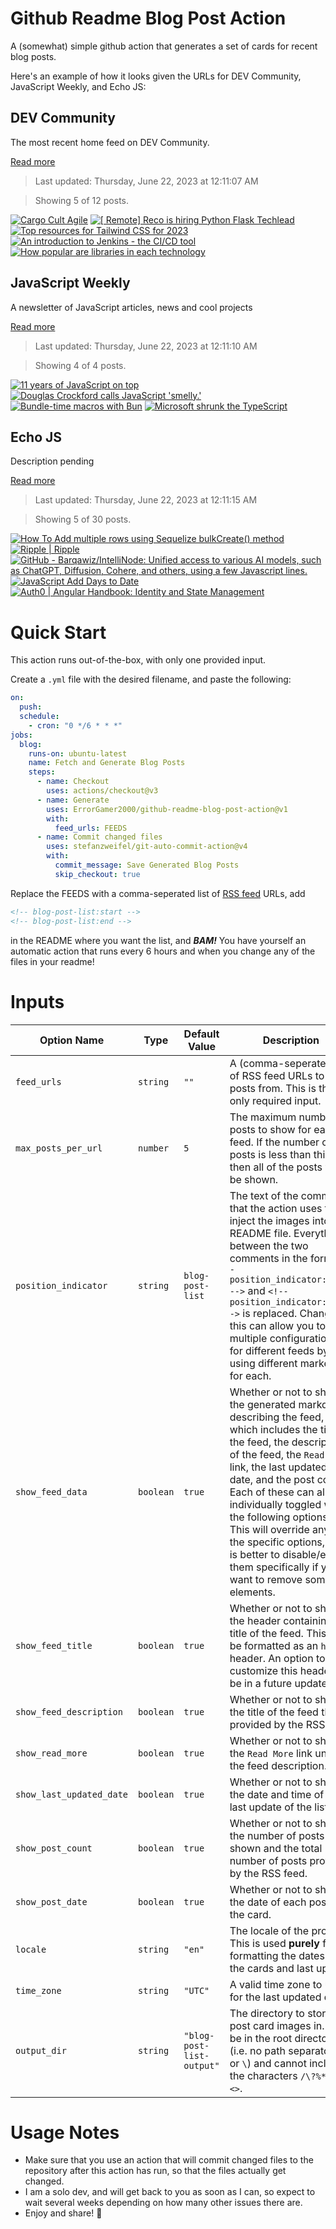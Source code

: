 # Github Readme Blog Post Action

A (somewhat) simple github action that generates a set of cards for recent blog posts.

Here's an example of how it looks given the URLs for DEV Community, JavaScript Weekly, and Echo JS:

<!-- post-list:start -->
## DEV Community

The most recent home feed on DEV Community.

[Read more](https://dev.to)
> Last updated: Thursday, June 22, 2023 at 12:11:07 AM

> Showing 5 of 12 posts.

[![Cargo Cult Agile](https://raw.githubusercontent.com/ErrorGamer2000/github-readme-blog-post-action/main/generated_files/DEV_Community/Cargo_Cult_Agile.svg)](https://dev.to/cheetah100/cargo-cult-agile-34ge)
[![[ Remote] Reco is hiring Python Flask Techlead](https://raw.githubusercontent.com/ErrorGamer2000/github-readme-blog-post-action/main/generated_files/DEV_Community/[_Remote]_Reco_is_hiring_Python_Flask_Techlead.svg)](https://dev.to/nga3011/-remote-reco-is-hiring-python-flask-techlead-4fd7)
[![Top resources for Tailwind CSS for 2023](https://raw.githubusercontent.com/ErrorGamer2000/github-readme-blog-post-action/main/generated_files/DEV_Community/Top_resources_for_Tailwind_CSS_for_2023.svg)](https://dev.to/roktim32/top-resources-for-tailwind-css-for-2023-22hn)
[![An introduction to Jenkins - the CI/CD tool](https://raw.githubusercontent.com/ErrorGamer2000/github-readme-blog-post-action/main/generated_files/DEV_Community/An_introduction_to_Jenkins_-_the_CI_CD_tool.svg)](https://dev.to/farisdurrani/an-introduction-to-jenkins-the-cicd-tool-44k4)
[![How popular are libraries in each technology](https://raw.githubusercontent.com/ErrorGamer2000/github-readme-blog-post-action/main/generated_files/DEV_Community/How_popular_are_libraries_in_each_technology.svg)](https://dev.to/chaituknag/how-popular-are-libraries-in-each-technology-128h)


## JavaScript Weekly

A newsletter of JavaScript articles, news and cool projects

[Read more](https://javascriptweekly.com/)
> Last updated: Thursday, June 22, 2023 at 12:11:10 AM

> Showing 4 of 4 posts.

[![11 years of JavaScript on top](https://raw.githubusercontent.com/ErrorGamer2000/github-readme-blog-post-action/main/generated_files/JavaScript_Weekly/11_years_of_JavaScript_on_top.svg)](https://javascriptweekly.com/issues/643)
[![Douglas Crockford calls JavaScript 'smelly.'](https://raw.githubusercontent.com/ErrorGamer2000/github-readme-blog-post-action/main/generated_files/JavaScript_Weekly/Douglas_Crockford_calls_JavaScript_'smelly.'.svg)](https://javascriptweekly.com/issues/642)
[![Bundle-time macros with Bun](https://raw.githubusercontent.com/ErrorGamer2000/github-readme-blog-post-action/main/generated_files/JavaScript_Weekly/Bundle-time_macros_with_Bun.svg)](https://javascriptweekly.com/issues/641)
[![Microsoft shrunk the TypeScript](https://raw.githubusercontent.com/ErrorGamer2000/github-readme-blog-post-action/main/generated_files/JavaScript_Weekly/Microsoft_shrunk_the_TypeScript.svg)](https://javascriptweekly.com/issues/640)


## Echo JS

Description pending

[Read more](
http://www.echojs.com
)
> Last updated: Thursday, June 22, 2023 at 12:11:15 AM

> Showing 5 of 30 posts.

[![How To Add multiple rows using Sequelize bulkCreate() method](https://raw.githubusercontent.com/ErrorGamer2000/github-readme-blog-post-action/main/generated_files/_Echo_JS_/How_To_Add_multiple_rows_using_Sequelize_bulkCreate()_method.svg)](https://www.js-tutorials.com/javascript-tutorial/sequelize-bulk-create-example/)
[![Ripple | Ripple](https://raw.githubusercontent.com/ErrorGamer2000/github-readme-blog-post-action/main/generated_files/_Echo_JS_/Ripple___Ripple.svg)](https://ripple.m-c2.dev/)
[![GitHub - Barqawiz/IntelliNode: Unified access to various AI models, such as ChatGPT, Diffusion, Cohere, and others, using a few Javascript lines.](https://raw.githubusercontent.com/ErrorGamer2000/github-readme-blog-post-action/main/generated_files/_Echo_JS_/GitHub_-_Barqawiz_IntelliNode__Unified_access_to_various_AI_models__such_as_ChatGPT__Diffusion__Cohere__and_others__using_a_few_Javascript_lines..svg)](https://github.com/Barqawiz/IntelliNode)
[![JavaScript Add Days to Date](https://raw.githubusercontent.com/ErrorGamer2000/github-readme-blog-post-action/main/generated_files/_Echo_JS_/JavaScript_Add_Days_to_Date.svg)](
https://masteringjs.io/tutorials/fundamentals/date-add-days
)
[![Auth0 | Angular Handbook: Identity and State Management](https://raw.githubusercontent.com/ErrorGamer2000/github-readme-blog-post-action/main/generated_files/_Echo_JS_/Auth0___Angular_Handbook__Identity_and_State_Management.svg)](https://auth0.com/resources/ebooks/angular-handbook-identity-and-state-management)


<!-- post-list:end -->

# Quick Start

This action runs out-of-the-box, with only one provided input.

Create a `.yml` file with the desired filename, and paste the following:

```yml
on:
  push:
  schedule:
    - cron: "0 */6 * * *"
jobs:
  blog:
    runs-on: ubuntu-latest
    name: Fetch and Generate Blog Posts
    steps:
      - name: Checkout
        uses: actions/checkout@v3
      - name: Generate
        uses: ErrorGamer2000/github-readme-blog-post-action@v1
        with:
          feed_urls: FEEDS
      - name: Commit changed files
        uses: stefanzweifel/git-auto-commit-action@v4
        with:
          commit_message: Save Generated Blog Posts
          skip_checkout: true
```

Replace the FEEDS with a comma-seperated list of [RSS feed](https://rss.com/blog/how-do-rss-feeds-work/) URLs, add

```md
<!-- blog-post-list:start -->
<!-- blog-post-list:end -->
```

in the README where you want the list, and **_BAM!_** You have yourself an automatic action that runs every 6 hours and when you change any of the files in your readme!

# Inputs

<table>
  <thead>
    <tr>
      <th>Option Name</th>
      <th>Type</th>
      <th>Default Value</th>
      <th>Description</th>
    </tr>
  </thead>
  <tbody>
    <tr>
      <td><code>feed_urls</code></td>
      <td><code>string</code></td>
      <td><code>""</code></td>
      <td>A (comma-seperated) list of RSS feed URLs to load posts from. This is the only required input.</td>
    </tr>
    <tr>
      <td><code>max_posts_per_url</code></td>
      <td><code>number</code></td>
      <td><code>5</code></td>
      <td>The maximum number of posts to show for each feed. If the number of posts is less than this, then all of the posts will be shown.</td>
    </tr>
    <tr>
      <td><code>position_indicator</code></td>
      <td><code>string</code></td>
      <td><code>blog-post-list</code></td>
      <td>The text of the comments that the action uses to inject the images into the README file. Everything between the two comments in the form <code>&lt;!-- position_indicator:start --&gt;</code> and <code>&lt;!-- position_indicator:end --&gt;</code> is replaced. Changing this can allow you to use multiple configurations for different feeds by using different markers for each.</td>
    </tr>
    <tr>
      <td><code>show_feed_data</code></td>
      <td><code>boolean</code></td>
      <td><code>true</code></td>
      <td>Whether or not to show the generated markdown describing the feed, which includes the title of the feed, the description of the feed, the <code>Read More</code> link, the last updated date, and the post count. Each of these can also be individually toggled with the following options. This will override any of the specific options, so it is better to disable/enable them specifically if you want to remove some elements.</td>
    </tr>
    <tr>
      <td><code>show_feed_title</code></td>
      <td><code>boolean</code></td>
      <td><code>true</code></td>
      <td>Whether or not to show the header containing the title of the feed. This will be formatted as an <code>h2</code> header. An option to customize this header will be in a future update.</td>
    </tr>
    <tr>
      <td><code>show_feed_description</code></td>
      <td><code>boolean</code></td>
      <td><code>true</code></td>
      <td>Whether or not to show the title of the feed that is provided by the RSS feed.</td>
    </tr>
    <tr>
      <td><code>show_read_more</code></td>
      <td><code>boolean</code></td>
      <td><code>true</code></td>
      <td>Whether or not to show the <code>Read More</code> link under the feed description.</td>
    </tr>
    <tr>
      <td><code>show_last_updated_date</code></td>
      <td><code>boolean</code></td>
      <td><code>true</code></td>
      <td>Whether or not to show the date and time of the last update of the list.</td>
    </tr>
    <tr>
      <td><code>show_post_count</code></td>
      <td><code>boolean</code></td>
      <td><code>true</code></td>
      <td>Whether or not to show the number of posts shown and the total number of posts provided by the RSS feed.</td>
    </tr>
    <tr>
      <td><code>show_post_date</code></td>
      <td><code>boolean</code></td>
      <td><code>true</code></td>
      <td>Whether or not to show the date of each post on the card.</td>
    </tr>
    <tr>
      <td><code>locale</code></td>
      <td><code>string</code></td>
      <td><code>"en"</code></td>
      <td>The locale of the project. This is used <strong>purely</strong> for formatting the dates of the cards and last update.</td>
    </tr>
    <tr>
      <td><code>time_zone</code></td>
      <td><code>string</code></td>
      <td><code>"UTC"</code></td>
      <td>A valid time zone to use for the last updated date.</td>
    </tr>
    <tr>
      <td><code>output_dir</code></td>
      <td><code>string</code></td>
      <td><code>"blog-post-list-output"</code></td>
      <td>The directory to store the post card images in. Must be in the root directory (i.e. no path separators <code>/</code> or <code>\</code>) and cannot include the characters <code>/\?%*:|"&lt;&gt;</code>.</td>
    </tr>
<!--
    <tr>
      <td><code></code></td>
      <td><cde></cde></td>
      <td><code></code></td>
      <td></td>
    </tr>
-->
  </tbody>
</table>

# Usage Notes

- Make sure that you use an action that will commit changed files to the repository after this action has run, so that the files actually get changed.
- I am a solo dev, and will get back to you as soon as I can, so expect to wait several weeks depending on how many other issues there are.
- Enjoy and share! 🤗
